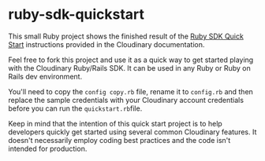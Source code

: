 # ruby-sdk-quickstart

This small Ruby project shows the finished result of the [Ruby SDK Quick Start](https://cloudinary.com/documentation/ruby_rails_quickstart) instructions provided in the Cloudinary documentation.

Feel free to fork this project and use it as a quick way to get started playing with the Cloudinary Ruby/Rails SDK. It can be used in any Ruby or Ruby on Rails dev environment.

You'll need to copy the `config copy.rb` file, rename it to `config.rb` and then replace the sample credentials with your Cloudinary account credentials before you can run the `quickstart.rb`file.

Keep in mind that the intention of this quick start project is to help developers quickly get started using several common Cloudinary features. It doesn't necessarily employ coding best practices and the code isn't intended for production.

